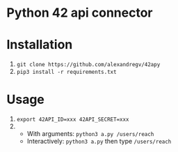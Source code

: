 # Python 42 api connector

# Installation

1) `git clone https://github.com/alexandregv/42apy`
2) `pip3 install -r requirements.txt`

# Usage

1) `export 42API_ID=xxx 42API_SECRET=xxx`
2) - With arguments: `python3 a.py /users/reach`
   - Interactively: `python3 a.py` then type `/users/reach`
